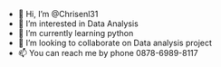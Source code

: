 - 👋 Hi, I’m @Chrisenl31
- 👀 I’m interested in Data Analysis
- 🌱 I’m currently learning python
- 💞️ I’m looking to collaborate on Data analysis project
- 📫 You can reach me by phone 0878-6989-8117

<!---
Chrisenl31/Chrisenl31 is a ✨ special ✨ repository because its `README.md` (this file) appears on your GitHub profile.
You can click the Preview link to take a look at your changes.
--->
